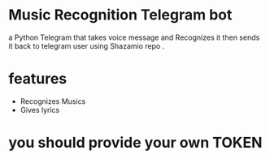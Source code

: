 # Music Recognition Telegram bot
a Python Telegram that takes voice message and Recognizes it then sends it back to telegram user using Shazamio repo . 

# features
- Recognizes Musics
- Gives lyrics 
# you should provide your own TOKEN
